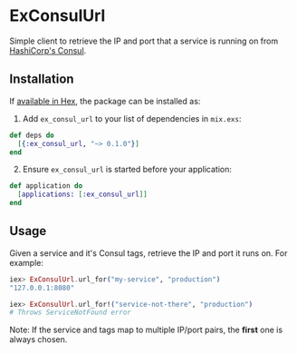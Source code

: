 # ExConsulUrl

Simple client to retrieve the IP and port that a service is running on from [HashiCorp's Consul](https://www.consul.io/).

## Installation

If [available in Hex](https://hex.pm/docs/publish), the package can be installed as:

  1. Add `ex_consul_url` to your list of dependencies in `mix.exs`:

```elixir
def deps do
  [{:ex_consul_url, "~> 0.1.0"}]
end
```

  2. Ensure `ex_consul_url` is started before your application:

```elixir
def application do
  [applications: [:ex_consul_url]]
end
```

## Usage

Given a service and it's Consul tags, retrieve the IP and port it runs on. For example:

```elixir
iex> ExConsulUrl.url_for("my-service", "production")
"127.0.0.1:8080"

iex> ExConsulUrl.url_for!("service-not-there", "production")
# Throws ServiceNotFound error
```

Note: If the service and tags map to multiple IP/port pairs, the **first** one is always chosen.
